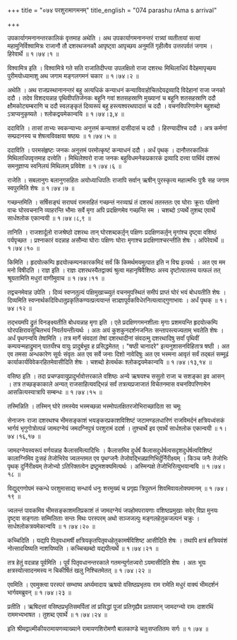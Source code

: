 +++
title = "०७४ परशुरामागमनम्"
title_english = "074 parashu rAma s arrival"

+++


उपकार्यागमनानन्तरकालिकं वृत्तमाह अथेति । अथ उपकार्यागमनानन्तरं रात्र्यां
व्यतीतायां सत्यां महामुनिर्विश्वामित्रः राजानौ तौ दशरथजनकौ आपृष्ट्वा
आपृच्छय अनुमतिं गृहीत्वैव उत्तरपर्वतं जगाम । हिरेवार्थे  ॥  १।७४।१  ॥   

  

विश्वामित्र इति । विश्वामित्रे गते सति राजातिदीप्त्या उपलक्षितो राजा
दशरथः मिथिलाधिपं वैदेहमापृच्छय पुरीमयोध्यामाशु अथ जगाम मङ्गलगमनं चकार  ॥ 
१।७४।२  ॥   

  

अथेति । अथ राजप्रस्थानानन्तरं बहु अत्यधिकं कन्याधनं
कन्याविवाहोचितदेयद्रव्यादि विदेहानां राजा जनको ददौ । तदेव विशदयन्नाह
पृथिवीपतिर्जनकः बहूनि गवां शतसहस्राणि मुख्यानां च बहूनि शतसहस्राणि ददौ
क्षौमकोट्यम्बराणि च ददौ स्वलङ्कृतं दिव्यरूपं बहु हस्त्यश्वरथपादातं च ददौ
। वचनविपरिणामेन बहुशब्दो ऽत्राप्यनुकृष्यते । श्लोकद्वयमेकान्वयि  ॥ 
१।७४।३,४  ॥   

  

ददाविति । तासां ताभ्यः स्वकन्याभ्यः अनुत्तमं कन्याशतं दासीदासं च ददौ ।
हिरण्यादींश्च ददौ । अत्र कर्मणां सम्प्रदानस्य च शेषत्वविवक्षया षष्ठ्यः
 ॥  १।७४।५  ॥   

  

ददाविति । परमसंहृष्टः जनकः अनुत्तमं परमोत्कृष्टं कन्याधनं ददौ । अर्धं
पृथक् । दानौत्तरकालिकं मिथिलाधिपवृत्तमाह दत्त्वेति । मिथिलेश्वरो राजा
जनकः बहुविधमनेकप्रकारकं द्रव्यादि दत्त्वा पार्थिवं दशरथं समनुज्ञाप्य
स्वनिलयं मिथिलाम् प्रविवेश  ॥  १।७४।६  ॥   

  

राजेति । सबलानुगः बलानुगसहितः अयोध्याधिपतिः राजापि सर्वान् ऋषीन्
पुरस्कृत्य महात्मभिः पुत्रैः सह जगाम स्वपुरमिति शेषः  ॥  १।७४।७  ॥   

  

गच्छन्तमिति । सर्षिसङ्घं सराघवं रामसहितं गच्छन्तं नरव्याघ्रं तं दशरथं
ततस्ततः एव घोराः क्रूराः पक्षिणो वाचः घोरवचनानि व्याहरन्ति भौमाः सर्वे
मृगा अपि प्रदक्षिणमेव गच्छन्ति स्म । चशब्दो ऽप्यर्थे तुशब्द एवार्थे
सार्धश्लोक एकान्वयी  ॥  १।७४।८,९  ॥   

  

तानिति । राजशार्दूलो राजश्रेष्ठो दशरथः तान् घोरशब्दकर्तृ़न् पक्षिणः
प्रदक्षिणकर्तृ़न् मृगांश्च दृष्ट्वा वशिष्ठं पर्यपृच्छत । प्रश्नाकारं
वदन्नाह असौम्या घोराः पक्षिणः घोराः मृगाश्च प्रदक्षिणाश्चरन्तीति शेषः ।
अपिरेवार्थे  ॥  १।७४।१०  ॥   

  

किमिति । हृदयोत्कम्पि हृदयोत्कम्पनकारकमिदं सर्वं किं किमर्थमयमुत्पात इति
न विद्म इत्यर्थः । अत एव मम मनो विषीदति । राज्ञ इति । राज्ञः
दशरथस्यैतद्वाक्यं श्रुत्वा महानृषिवैशिष्ठः अस्य दृष्टोत्पातस्य यत्फलं
तत् श्रूयतामिति मधुरां वाणीमुवाच  ॥  १।७४।११  ॥   

  

तद्वचनमेवाह उपेति । दिव्यं स्वप्नतुल्यं पक्षिमुखाच्च्युतं वचनमुपस्थितं
समीपं प्राप्तं घोरं भयं बोधयतीति शेषः । दिव्यमिति
स्वप्नार्थकदिविधातुप्रकृतिकण्यत्प्रत्ययान्तं
सञ्ज्ञापूर्वकविधेरनित्यत्वाद्गुणाभावः । अर्धं पृथक्  ॥  १।७४।१२  ॥   

  

तद्भयमपि द्रुतं विनङ्क्ष्यतीति बोधयन्नाह मृगा इति । एते
प्रदक्षिणगमनशीलाः मृगाः प्रशमयन्ति हृदयोत्कम्पि घोरपक्षिरावसूचितभयं
निवर्तयन्तीत्यर्थः । अतः अयं कुशकुनदर्शनजनितः सन्तापस्त्यज्यताम् भवतेति
शेषः । अर्धं पृथगन्वयि तेषामिति । तत्र मार्गे संवदतां तेषां दशरथादीनां
संवदत्मु दशरथादिषु सर्वां पृथिवीं कम्पयन्महाद्रुमान् पातयँश्च वायुः
प्रादुर्बभूव ह प्रसिद्धमेतत् । "षष्ठी चानादरे" इत्यनुशासनविहितात्र षष्ठी
। अत एव तमसा अन्धकारेण सूर्यः संवृतः अत एव सर्वे जनाः दिशो नावेदिषुः अत
एव भस्मना आवृतं सर्वं तद्बलं सम्मूढं कार्याकार्यविवेकरहितमेवासीदिति शेषः
। चशब्दो हेत्वर्थकः श्लोकद्वयमेकान्वयि  ॥  १।७४।१३,१४  ॥   

  

वसिष्ठ इति । तदा प्रचण्डवायुप्रादुर्भावोत्तरकाले वशिष्ठः अन्ये ऋषयश्च
ससुतो राजा च सशङ्का इव आसन् । तत्र तच्छङ्काकाले अन्यत्
राजसाहित्यवद्भिन्नं सर्वं तत्रत्यप्रजाजातं विचेतनमास वचनविपरिणामेन
आसन्नित्यस्यात्रापि सम्बन्धः  ॥  १।७४।१५  ॥   

  

तस्मिन्निति । तस्मिन् घोरे तमस्येव भस्मच्छन्ना
भस्मोपलक्षितरजोभिराच्छादिता सा चमूः  

सेनाजनः राजा दशरथश्च भीमसङ्काशं भयङ्करप्रकाशविशिष्टं जटामण्डलधारिणं
राजविमर्दनं क्षत्रियध्वंसकं भार्गवं भृगुगोत्रोत्पन्नं जामदग्नेयं
जमदग्निपुत्रं परशुरामं ददर्श । तुश्चार्थे इव एवार्थे सार्धश्लोक एकान्वयी
 ॥  १।७४।१६,१७  ॥   

  

जामदग्नेयस्वरूपं वर्णयन्नाह कैलासमित्यादिभिः । कैलासमिव दुर्धर्षं
कैलासदुर्धर्षत्वसदृशदुर्धर्षत्वविशिष्टं कालाग्निमिव दुःसहं तेजोभिरेव
ज्वलन्तमत एव पृथग्जनैः तेजोवद्भिन्नप्राणिभिर्दुर्निरीक्ष्यम् । किञ्च
जनैः तेजोभिः पृथक् दुर्निरीक्ष्यम् तेजोभ्यो ऽतिरिक्तत्वेन
द्रष्टुमशक्यमित्यर्थः । अस्मिन्पक्षे तेजोभिरित्युभयान्वयि  ॥  १।७४।१८
 ॥   

  

विद्युद्गणोपमं स्कन्धे परशुमासाद्य सन्धार्य धनुः शरमुख्यं च प्रगृह्य
त्रिपुरघ्नं शिवमिवावलोक्यमानम्  ॥  १।७४।१९  ॥   

  

ज्वलन्तं पावकमिव भीमसङ्काशमतिप्रकाशं तं जामदग्नेयं जपहोमपरायणाः
वशिष्ठप्रमुखाः सवेर् विप्रा मुनयः दृष्ट्वा सङ्गताः सम्मिलिताः सन्तः मिथः
परस्परम् अथो सञ्जजल्पुः मङ्गलहेतुकजल्पनं चक्रुः ।
सार्धश्लोकत्रयमेकान्वयि  ॥  १।७४।२०  ॥   

  

कच्चिदिति । यद्यपि पितृवधामर्षी क्षत्रियकृतपितृवधहेतुकामर्षविशिष्ट
आसीदिति शेषः । तथापि क्षत्रं क्षत्रियवंशं नोत्सादयिष्यति नाशयिष्यति ।
कच्चिच्छब्दो यद्यपीत्यर्थे  ॥  १।७४।२१  ॥   

  

तत्र हेतुं वदन्नाह पूर्वमिति । पूर्वं पितृवधानन्तरकाले गतमन्युर्गतज्वरो
ऽयमासीदिति शेषः । अतः भूयः क्षत्रस्योत्सादनमस्य न चिकीर्षितं खलु
निश्चितमेतत्  ॥  १।७४।२२  ॥   

  

एवमिति । एवमुक्त्वा परस्परं सम्भाष्य अर्घ्यमादाय ऋषयो वसिष्ठप्रभृतयः राम
रामेति मधुरं वाक्यं भीमदर्शनं भार्गवमब्रुवन्  ॥  १।७४।२३  ॥   

  

प्रतीति । ऋषिदत्तां वसिष्ठप्रभृतिसमर्पितां तां प्रसिद्धां पूजां
प्रतिगृह्यैव प्रतापवान् जामदग्न्यो रामः दाशरथिं राममभ्यभाषत । तुशब्द
एवार्थे  ॥  १।७४।२४  ॥   

  

इति श्रीमद्वाल्मीकीयरामायणव्याख्याने रामायणशिरोमणौ बालकाण्डे
चतुःसप्ततितमः सर्गः  ॥  १।७४  ॥   

  

  


